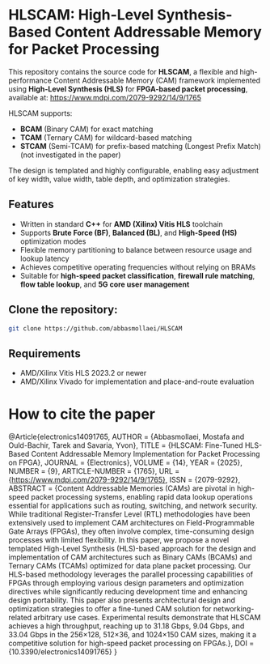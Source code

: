 # HLSCAM: High-Level Synthesis-Based Content Addressable Memory for Packet Processing

This repository contains the source code for **HLSCAM**, a flexible and high-performance Content Addressable Memory (CAM) framework implemented using **High-Level Synthesis (HLS)** for **FPGA-based packet processing**, available at: https://www.mdpi.com/2079-9292/14/9/1765

HLSCAM supports:
- **BCAM** (Binary CAM) for exact matching
- **TCAM** (Ternary CAM) for wildcard-based matching
- **STCAM** (Semi-TCAM) for prefix-based matching (Longest Prefix Match) (not investigated in the paper)

The design is templated and highly configurable, enabling easy adjustment of key width, value width, table depth, and optimization strategies.

## Features
- Written in standard **C++** for **AMD (Xilinx) Vitis HLS** toolchain
- Supports **Brute Force (BF)**, **Balanced (BL)**, and **High-Speed (HS)** optimization modes
- Flexible memory partitioning to balance between resource usage and lookup latency
- Achieves competitive operating frequencies without relying on BRAMs
- Suitable for **high-speed packet classification**, **firewall rule matching**, **flow table lookup**, and **5G core user management**

## Clone the repository:
   ```bash
   git clone https://github.com/abbasmollaei/HLSCAM
   ```
   
## Requirements
- AMD/Xilinx Vitis HLS 2023.2 or newer
- AMD/Xilinx Vivado for implementation and place-and-route evaluation

# How to cite the paper

@Article{electronics14091765,
AUTHOR = {Abbasmollaei, Mostafa and Ould-Bachir, Tarek and Savaria, Yvon},
TITLE = {HLSCAM: Fine-Tuned HLS-Based Content Addressable Memory Implementation for Packet Processing on FPGA},
JOURNAL = {Electronics},
VOLUME = {14},
YEAR = {2025},
NUMBER = {9},
ARTICLE-NUMBER = {1765},
URL = {https://www.mdpi.com/2079-9292/14/9/1765},
ISSN = {2079-9292},
ABSTRACT = {Content Addressable Memories (CAMs) are pivotal in high-speed packet processing systems, enabling rapid data lookup operations essential for applications such as routing, switching, and network security. While traditional Register-Transfer Level (RTL) methodologies have been extensively used to implement CAM architectures on Field-Programmable Gate Arrays (FPGAs), they often involve complex, time-consuming design processes with limited flexibility. In this paper, we propose a novel templated High-Level Synthesis (HLS)-based approach for the design and implementation of CAM architectures such as Binary CAMs (BCAMs) and Ternary CAMs (TCAMs) optimized for data plane packet processing. Our HLS-based methodology leverages the parallel processing capabilities of FPGAs through employing various design parameters and optimization directives while significantly reducing development time and enhancing design portability. This paper also presents architectural design and optimization strategies to offer a fine-tuned CAM solution for networking-related arbitrary use cases. Experimental results demonstrate that HLSCAM achieves a high throughput, reaching up to 31.18 Gbps, 9.04 Gbps, and 33.04 Gbps in the 256×128, 512×36, and 1024×150 CAM sizes, making it a competitive solution for high-speed packet processing on FPGAs.},
DOI = {10.3390/electronics14091765}
}
